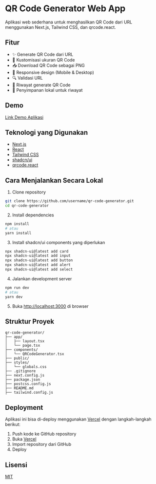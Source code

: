 # QR Code Generator Web App

Aplikasi web sederhana untuk menghasilkan QR Code dari URL menggunakan Next.js, Tailwind CSS, dan qrcode.react.

## Fitur

- ✨ Generate QR Code dari URL
- 📏 Kustomisasi ukuran QR Code
- 📥 Download QR Code sebagai PNG
- 📱 Responsive design (Mobile & Desktop)
- 🔍 Validasi URL
- 📖 Riwayat generate QR Code
- 💾 Penyimpanan lokal untuk riwayat

## Demo

[Link Demo Aplikasi](https://app-generateqrcode.vercel.app/) 

## Teknologi yang Digunakan

- [Next.js](https://nextjs.org/)
- [React](https://reactjs.org/)
- [Tailwind CSS](https://tailwindcss.com/)
- [shadcn/ui](https://ui.shadcn.com/)
- [qrcode.react](https://npmjs.com/package/qrcode.react)

## Cara Menjalankan Secara Lokal

1. Clone repository
```bash
git clone https://github.com/username/qr-code-generator.git
cd qr-code-generator
```

2. Install dependencies
```bash
npm install
# atau
yarn install
```

3. Install shadcn/ui components yang diperlukan
```bash
npx shadcn-ui@latest add card
npx shadcn-ui@latest add input
npx shadcn-ui@latest add button
npx shadcn-ui@latest add alert
npx shadcn-ui@latest add select
```

4. Jalankan development server
```bash
npm run dev
# atau
yarn dev
```

5. Buka [http://localhost:3000](http://localhost:3000) di browser

## Struktur Proyek

```
qr-code-generator/
├── app/
│   ├── layout.tsx
│   └── page.tsx
├── components/
│   └── QRCodeGenerator.tsx
├── public/
├── styles/
│   └── globals.css
├── .gitignore
├── next.config.js
├── package.json
├── postcss.config.js
├── README.md
├── tailwind.config.js
```

## Deployment

Aplikasi ini bisa di-deploy menggunakan [Vercel](https://vercel.com) dengan langkah-langkah berikut:

1. Push kode ke GitHub repository
2. Buka [Vercel](https://vercel.com)
3. Import repository dari GitHub
4. Deploy

## Lisensi

[MIT](https://choosealicense.com/licenses/mit/)